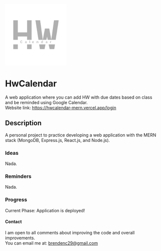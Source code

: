 <img src="https://github.com/B-cabrera/hwcalendar-mern/blob/main/frontend/public/HwCalendarLogo.png" alt="hw-calendar logo" width="200"/>

# HwCalendar
A web application where you can add HW with due dates based on class and be reminded using Google Calendar.  
Website link: https://hwcalendar-mern.vercel.app/login

## Description
A personal project to practice developing a web application with the MERN stack (MongoDB, Express.js, React.js, and Node.js).

### Ideas
Nada.

### Reminders
Nada.

### Progress
Current Phase: Application is deployed!

#### Contact
I am open to all comments about improving the code and overall improvements.  
You can email me at: brendenc29@gmail.com